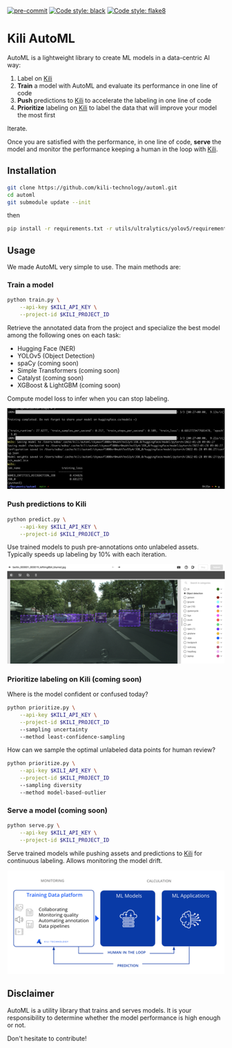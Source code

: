 [![pre-commit](https://img.shields.io/badge/pre--commit-enabled-brightgreen?logo=pre-commit&logoColor=white)](https://github.com/pre-commit/pre-commit)
[![Code style: black](https://img.shields.io/badge/code%20style-black-000000.svg)](https://github.com/psf/black)
[![Code style: flake8](https://img.shields.io/badge/code%20style-flake8-brightgreen.svg)](https://flake8.pycqa.org/)


# Kili AutoML

AutoML is a lightweight library to create ML models in a data-centric AI way:

1. Label on [Kili](https://www.kili-technology.com)
2. **Train** a model with AutoML and evaluate its performance in one line of code
3. **Push** predictions to [Kili](https://www.kili-technology.com) to accelerate the labeling in one line of code
4. **Prioritize** labeling on [Kili](https://www.kili-technology.com) to label the data that will improve your model the most first

Iterate.

Once you are satisfied with the performance, in one line of code, **serve** the model and monitor the performance keeping a human in the loop with [Kili](https://www.kili-technology.com).

## Installation

```bash
git clone https://github.com/kili-technology/automl.git
cd automl
git submodule update --init
```

then
```bash
pip install -r requirements.txt -r utils/ultralytics/yolov5/requirements.txt
```

## Usage

We made AutoML very simple to use. The main methods are:

### Train a model

```bash
python train.py \
    --api-key $KILI_API_KEY \
    --project-id $KILI_PROJECT_ID
```

Retrieve the annotated data from the project and specialize the best model among the following ones on each task:

- Hugging Face (NER)
- YOLOv5 (Object Detection)
- spaCy (coming soon)
- Simple Transformers (coming soon)
- Catalyst (coming soon)
- XGBoost & LightGBM (coming soon)

Compute model loss to infer when you can stop labeling.

![Train a model](./images/train.png)

### Push predictions to Kili

```bash
python predict.py \
    --api-key $KILI_API_KEY \
    --project-id $KILI_PROJECT_ID
```

Use trained models to push pre-annotations onto unlabeled assets. Typically speeds up labeling by 10% with each iteration.

![Predict a model](./images/predict.png)

### Prioritize labeling on Kili (coming soon)

Where is the model confident or confused today?

```bash
python prioritize.py \
    --api-key $KILI_API_KEY \
    --project-id $KILI_PROJECT_ID
    --sampling uncertainty
    --method least-confidence-sampling
```

How can we sample the optimal unlabeled data points for human review?

```bash
python prioritize.py \
    --api-key $KILI_API_KEY \
    --project-id $KILI_PROJECT_ID
    --sampling diversity
    --method model-based-outlier
```

### Serve a model (coming soon)

```bash
python serve.py \
    --api-key $KILI_API_KEY \
    --project-id $KILI_PROJECT_ID
```

Serve trained models while pushing assets and predictions to [Kili](https://www.kili-technology.com) for continuous labeling. Allows monitoring the model drift.

![Serve a model](./images/serve.png)

## Disclaimer

AutoML is a utility library that trains and serves models. It is your responsibility to determine whether the model performance is high enough or not.

Don't hesitate to contribute!

